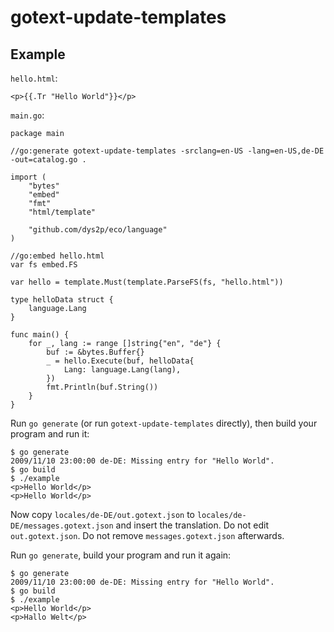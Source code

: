 # gotext-update-templates

## Example

`hello.html`:

```
<p>{{.Tr "Hello World"}}</p>
```

`main.go`:

```
package main

//go:generate gotext-update-templates -srclang=en-US -lang=en-US,de-DE -out=catalog.go .

import (
	"bytes"
	"embed"
	"fmt"
	"html/template"

	"github.com/dys2p/eco/language"
)

//go:embed hello.html
var fs embed.FS

var hello = template.Must(template.ParseFS(fs, "hello.html"))

type helloData struct {
	language.Lang
}

func main() {
	for _, lang := range []string{"en", "de"} {
		buf := &bytes.Buffer{}
		_ = hello.Execute(buf, helloData{
			Lang: language.Lang(lang),
		})
		fmt.Println(buf.String())
	}
}
```

Run `go generate` (or run `gotext-update-templates` directly), then build your program and run it:

```
$ go generate
2009/11/10 23:00:00 de-DE: Missing entry for "Hello World".
$ go build
$ ./example
<p>Hello World</p>
<p>Hello World</p>
```

Now copy `locales/de-DE/out.gotext.json` to `locales/de-DE/messages.gotext.json` and insert the translation. Do not edit `out.gotext.json`. Do not remove `messages.gotext.json` afterwards.

Run `go generate`, build your program and run it again:

```
$ go generate
2009/11/10 23:00:00 de-DE: Missing entry for "Hello World".
$ go build
$ ./example
<p>Hello World</p>
<p>Hallo Welt</p>
```
